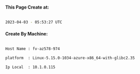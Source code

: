 
   
#### This Page Create at:

```bash

2023-04-03 - 05:53:27 UTC

```

#### Create By Machine:

```bash

Host Name : fv-az578-974

platform  : Linux-5.15.0-1034-azure-x86_64-with-glibc2.35

Ip Local  : 10.1.0.115

```

